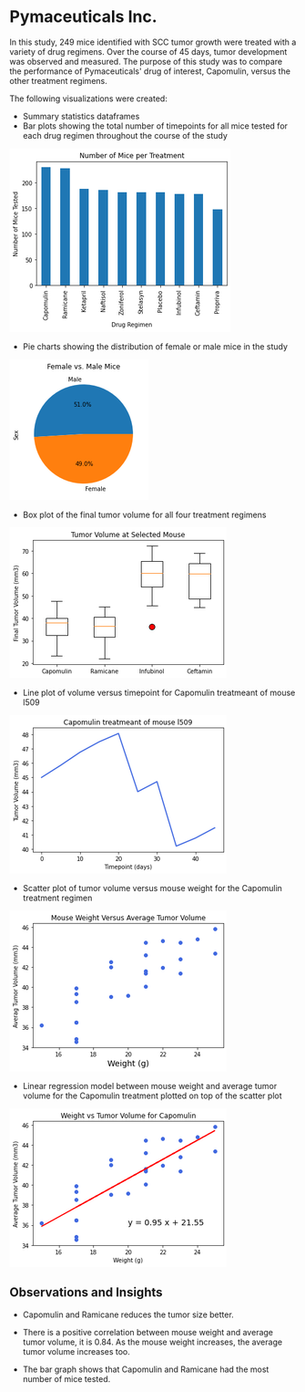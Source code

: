 #  Pymaceuticals Inc.

In this study, 249 mice identified with SCC tumor growth were treated with a variety of drug regimens. Over the course of 45 days, tumor development was observed and measured. The purpose of this study was to compare the performance of Pymaceuticals' drug of interest, Capomulin, versus the other treatment regimens. 


The following visualizations were created: 
* Summary statistics dataframes
* Bar plots showing  the total number of timepoints for all mice tested for each drug regimen throughout the course of the study

![barplot](output_data/barplot.png) 

* Pie charts showing the distribution of female or male mice in the study

![piechart](output_data/piechart.png) 

* Box plot of the final tumor volume for all four treatment regimens

![boxplot](output_data/boxplot.png) 

* Line plot of volume versus timepoint for Capomulin treatmeant of mouse l509

![lineplot](output_data/lineplot.png) 

* Scatter plot of tumor volume versus mouse weight for the Capomulin treatment regimen

![scatterplot](output_data/scatterplot.png) 

* Linear regression model between mouse weight and average tumor volume for the Capomulin treatment plotted on top of the scatter plot

![regression](output_data/regression.png) 

## Observations and Insights

* Capomulin and Ramicane reduces the tumor size better.

* There is a positive correlation between mouse weight and average tumor volume, it is 0.84. As the mouse weight increases, the average tumor volume increases too.

* The bar graph shows that Capomulin and Ramicane had the most number of mice tested.
